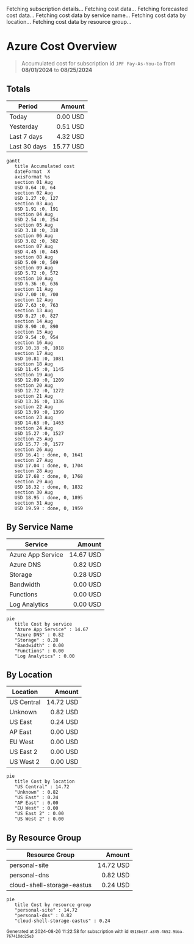Fetching subscription details...
Fetching cost data...
Fetching forecasted cost data...
Fetching cost data by service name...
Fetching cost data by location...
Fetching cost data by resource group...
# Azure Cost Overview

> Accumulated cost for subscription id `JPF Pay-As-You-Go` from **08/01/2024** to **08/25/2024**

## Totals

|Period|Amount|
|---|---:|
|Today|0.00 USD|
|Yesterday|0.51 USD|
|Last 7 days|4.32 USD|
|Last 30 days|15.77 USD|

```mermaid
gantt
   title Accumulated cost
   dateFormat  X
   axisFormat %s
   section 01 Aug
   USD 0.64 :0, 64
   section 02 Aug
   USD 1.27 :0, 127
   section 03 Aug
   USD 1.91 :0, 191
   section 04 Aug
   USD 2.54 :0, 254
   section 05 Aug
   USD 3.18 :0, 318
   section 06 Aug
   USD 3.82 :0, 382
   section 07 Aug
   USD 4.45 :0, 445
   section 08 Aug
   USD 5.09 :0, 509
   section 09 Aug
   USD 5.72 :0, 572
   section 10 Aug
   USD 6.36 :0, 636
   section 11 Aug
   USD 7.00 :0, 700
   section 12 Aug
   USD 7.63 :0, 763
   section 13 Aug
   USD 8.27 :0, 827
   section 14 Aug
   USD 8.90 :0, 890
   section 15 Aug
   USD 9.54 :0, 954
   section 16 Aug
   USD 10.18 :0, 1018
   section 17 Aug
   USD 10.81 :0, 1081
   section 18 Aug
   USD 11.45 :0, 1145
   section 19 Aug
   USD 12.09 :0, 1209
   section 20 Aug
   USD 12.72 :0, 1272
   section 21 Aug
   USD 13.36 :0, 1336
   section 22 Aug
   USD 13.99 :0, 1399
   section 23 Aug
   USD 14.63 :0, 1463
   section 24 Aug
   USD 15.27 :0, 1527
   section 25 Aug
   USD 15.77 :0, 1577
   section 26 Aug
   USD 16.41 : done, 0, 1641
   section 27 Aug
   USD 17.04 : done, 0, 1704
   section 28 Aug
   USD 17.68 : done, 0, 1768
   section 29 Aug
   USD 18.32 : done, 0, 1832
   section 30 Aug
   USD 18.95 : done, 0, 1895
   section 31 Aug
   USD 19.59 : done, 0, 1959
```

## By Service Name

|Service|Amount|
|---|---:|
|Azure App Service|14.67 USD|
|Azure DNS|0.82 USD|
|Storage|0.28 USD|
|Bandwidth|0.00 USD|
|Functions|0.00 USD|
|Log Analytics|0.00 USD|

```mermaid
pie
   title Cost by service
   "Azure App Service" : 14.67
   "Azure DNS" : 0.82
   "Storage" : 0.28
   "Bandwidth" : 0.00
   "Functions" : 0.00
   "Log Analytics" : 0.00
```

## By Location

|Location|Amount|
|---|---:|
|US Central|14.72 USD|
|Unknown|0.82 USD|
|US East|0.24 USD|
|AP East|0.00 USD|
|EU West|0.00 USD|
|US East 2|0.00 USD|
|US West 2|0.00 USD|

```mermaid
pie
   title Cost by location
   "US Central" : 14.72
   "Unknown" : 0.82
   "US East" : 0.24
   "AP East" : 0.00
   "EU West" : 0.00
   "US East 2" : 0.00
   "US West 2" : 0.00
```

## By Resource Group

|Resource Group|Amount|
|---|---:|
|personal-site|14.72 USD|
|personal-dns|0.82 USD|
|cloud-shell-storage-eastus|0.24 USD|

```mermaid
pie
   title Cost by resource group
   "personal-site" : 14.72
   "personal-dns" : 0.82
   "cloud-shell-storage-eastus" : 0.24
```

<sup>Generated at 2024-08-26 11:22:58 for subscription with id `4913be3f-a345-4652-9bba-767418dd25e3`</sup>
